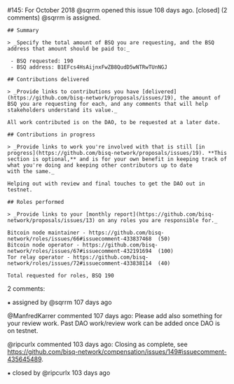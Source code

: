 #145: For October 2018
@sqrrm opened this issue 108 days ago.  [closed] (2 comments)
@sqrrm is assigned. 

    ## Summary
    
    > _Specify the total amount of BSQ you are requesting, and the BSQ address that amount should be paid to:_
    
     - BSQ requested: 190
     - BSQ address: B1EFcs4HsAijnxFwZB8QudD5wNTRwTUnNGJ
    
    ## Contributions delivered
    
    > _Provide links to contributions you have [delivered](https://github.com/bisq-network/proposals/issues/19), the amount of BSQ you are requesting for each, and any comments that will help stakeholders understand its value._
    
    All work contributed is on the DAO, to be requested at a later date.
    
    ## Contributions in progress
    
    > _Provide links to work you're involved with that is still [in progress](https://github.com/bisq-network/proposals/issues/19). **This section is optional,** and is for your own benefit in keeping track of what you're doing and keeping other contributors up to date 
    with the same._
    
    Helping out with review and final touches to get the DAO out in testnet.
    
    ## Roles performed
    
    > _Provide links to your [monthly report](https://github.com/bisq-network/proposals/issues/13) on any roles you are responsible for._
    
    Bitcoin node maintainer - https://github.com/bisq-network/roles/issues/66#issuecomment-433837468  (50) 
    Bitcoin node operator - https://github.com/bisq-network/roles/issues/67#issuecomment-432191694  (100) 
    Tor relay operator - https://github.com/bisq-network/roles/issues/72#issuecomment-433838114  (40) 
    
    Total requested for roles, BSQ 190


2 comments:

⁕ assigned by @sqrrm 107 days ago

@ManfredKarrer commented 107 days ago:
    Please add also something for your review work. Past DAO work/review work can be added once DAO is on testnet.


@ripcurlx commented 103 days ago:
    Closing as complete, see https://github.com/bisq-network/compensation/issues/149#issuecomment-435645489.


⁕ closed by @ripcurlx 103 days ago

